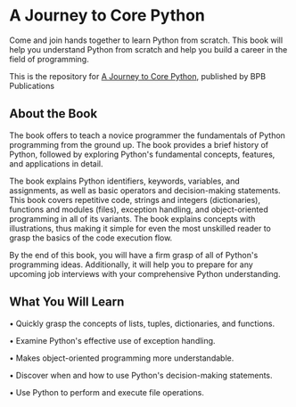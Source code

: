 # A Journey to Core Python

Come and join hands together to learn Python from scratch. This book will help you understand Python from scratch and help you build a career in the field of programming.

This is the repository for [A Journey to Core Python](https://bpbonline.com/products/a-journey-to-core-python?_pos=1&_sid=a0c5f0b1c&_ss=r&variant=41519374631112), published by BPB Publications
## About the Book
The book offers to teach a novice programmer the fundamentals of Python programming from the ground up. The book provides a brief history of Python, followed by exploring Python's fundamental concepts, features, and applications in detail.

The book explains Python identifiers, keywords, variables, and assignments, as well as basic operators and decision-making statements. This book covers repetitive code, strings and integers (dictionaries), functions and modules (files), exception handling, and object-oriented programming in all of its variants. The book explains concepts with illustrations, thus making it simple for even the most unskilled reader to grasp the basics of the code execution flow.

By the end of this book, you will have a firm grasp of all of Python's programming ideas. Additionally, it will help you to prepare for any upcoming job interviews with your comprehensive Python understanding.

## What You Will Learn
•	Quickly grasp the concepts of lists, tuples, dictionaries, and functions.

•	Examine Python's effective use of exception handling.

•	Makes object-oriented programming more understandable.

•	Discover when and how to use Python's decision-making statements.

•	Use Python to perform and execute file operations.
